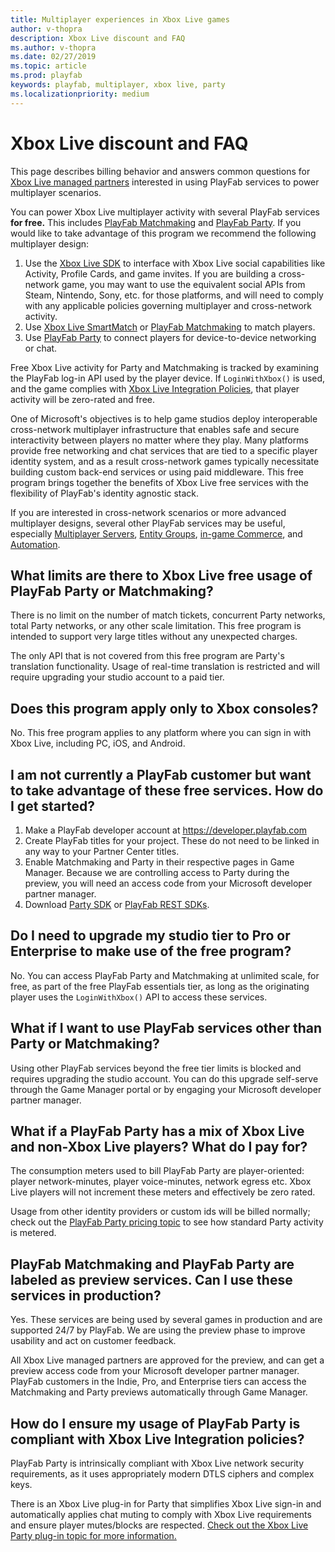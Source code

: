 ```yaml
---
title: Multiplayer experiences in Xbox Live games
author: v-thopra
description: Xbox Live discount and FAQ
ms.author: v-thopra
ms.date: 02/27/2019
ms.topic: article
ms.prod: playfab
keywords: playfab, multiplayer, xbox live, party
ms.localizationpriority: medium
---
```


# Xbox Live discount and FAQ

This page describes billing behavior and answers common questions for [Xbox Live managed partners](https://docs.microsoft.com/gaming/xbox-live/get-started/setup-partner-center/setup-partner-center-id-partners) interested in using PlayFab services to power multiplayer scenarios. 

You can power Xbox Live multiplayer activity with several PlayFab services **for free.** This includes [PlayFab Matchmaking](../../multiplayer/matchmaking/index.md) and [PlayFab Party](../../multiplayer/networking/index.md). If you would like to take advantage of this program we recommend the following multiplayer design:

1. Use the [Xbox Live SDK](https://docs.microsoft.com/gaming/xbox-live) to interface with Xbox Live social capabilities like 
Activity, Profile Cards, and game invites. If you are building a cross-network game, you may want to use the equivalent social APIs from Steam, Nintendo, Sony, etc. for those platforms, and will need to comply with any applicable policies governing multiplayer and cross-network activity.
2. Use [Xbox Live SmartMatch](https://docs.microsoft.com/gaming/xbox-live/multiplayer/multiplayer-manager/play-multiplayer-with-matchmaking) or  [PlayFab Matchmaking](../../multiplayer/matchmaking/index.md) to match players.
3. Use [PlayFab Party](../../multiplayer/networking/index.md) to connect players for device-to-device networking or chat.

Free Xbox Live activity for Party and Matchmaking is tracked by examining the PlayFab log-in API used by the player device. If `LoginWithXbox()` is used, and the game complies with [Xbox Live Integration Policies](https://aka.ms/XboxLivePolicy), that player activity will be zero-rated and free.  

One of Microsoft's objectives is to help game studios deploy interoperable cross-network multiplayer infrastructure that enables safe and secure interactivity between players no matter where they play. Many platforms provide free networking and chat services that are tied to a specific player identity system, and as a result cross-network games typically necessitate building custom back-end services or using paid middleware. This free program brings together the benefits of Xbox Live free services with the flexibility of PlayFab's identity agnostic stack. 

If you are interested in cross-network scenarios or more advanced multiplayer designs, several other PlayFab services may be useful, especially [Multiplayer Servers](../servers/index.md), [Entity Groups](../../data/playerdata/index.md), [in-game Commerce](https://docs.microsoft.com/en-us/gaming/playfab/index#pivot=documentation&panel=commerce), and [Automation](https://docs.microsoft.com/en-us/gaming/playfab/index#pivot=documentation&panel=automation). 

## What limits are there to Xbox Live free usage of PlayFab Party or Matchmaking?
There is no limit on the number of match tickets, concurrent Party networks, total Party networks, or any other scale limitation. This free program is intended to support very large titles without any unexpected charges. 

The only API that is not covered from this free program are Party's translation functionality. Usage of real-time translation is restricted and will require upgrading your studio account to a paid tier.

## Does this program apply only to Xbox consoles?
No. This free program applies to any platform where you can sign in with Xbox Live, including PC, iOS, and Android.

## I am not currently a PlayFab customer but want to take advantage of these free services. How do I get started?
1. Make a PlayFab developer account at https://developer.playfab.com
2. Create PlayFab titles for your project. These do not need to be linked in any way to your Partner Center titles.
3. Enable Matchmaking and Party in their respective pages in Game Manager. Because we are controlling access to Party during the preview, you will need an access code from your Microsoft developer partner manager.
4. Download [Party SDK](https://docs.microsoft.com/gaming/playfab/features/multiplayer/networking/) or [PlayFab REST SDKs](https://docs.microsoft.com/gaming/playfab/index#pivot=documentation&panel=sdks).

## Do I need to upgrade my studio tier to Pro or Enterprise to make use of the free program?
No. You can access PlayFab Party and Matchmaking at unlimited scale, for free, as part of the free PlayFab essentials tier, as long as the originating player uses the `LoginWithXbox()` API to access these services. 

## What if I want to use PlayFab services other than Party or Matchmaking?
Using other PlayFab services beyond the free tier limits is blocked and requires upgrading the studio account. You can do this upgrade self-serve through the Game Manager portal or by engaging your Microsoft developer partner manager.

## What if a PlayFab Party has a mix of Xbox Live and non-Xbox Live players? What do I pay for?
The consumption meters used to bill PlayFab Party are player-oriented: player network-minutes, player voice-minutes, network egress etc. Xbox Live players will not increment these meters and effectively be zero rated. 

Usage from other identity providers or custom ids will be billed normally; check out the [PlayFab Party pricing topic](../../multiplayer/networking/pricing.md) to see how standard Party activity is metered.

## PlayFab Matchmaking and PlayFab Party are labeled as preview services. Can I use these services in production?
Yes. These services are being used by several games in production and are supported 24/7 by PlayFab. We are using the preview phase to improve usability and act on customer feedback. 

All Xbox Live managed partners are approved for the preview, and can get a preview access code from your Microsoft developer partner manager. PlayFab customers in the Indie, Pro, and Enterprise tiers can access the Matchmaking and Party previews automatically through Game Manager.

## How do I ensure my usage of PlayFab Party is compliant with Xbox Live Integration policies?
PlayFab Party is intrinsically compliant with Xbox Live network security requirements, as it uses appropriately modern DTLS ciphers and complex keys. 

There is an Xbox Live plug-in for Party that simplifies Xbox Live sign-in and automatically applies chat muting to comply with Xbox Live requirements and ensure player mutes/blocks are respected. [Check out the Xbox Live Party plug-in topic for more information.](./party-xbox-live-guide.md)
